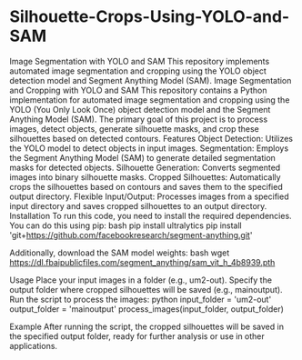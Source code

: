 # Silhouette-Crops-Using-YOLO-and-SAM
Image Segmentation with YOLO and SAM This repository implements automated image segmentation and cropping using the YOLO object detection model and Segment Anything Model (SAM). 
Image Segmentation and Cropping with YOLO and SAM
This repository contains a Python implementation for automated image segmentation and cropping using the YOLO (You Only Look Once) object detection model and the Segment Anything Model (SAM). The primary goal of this project is to process images, detect objects, generate silhouette masks, and crop these silhouettes based on detected contours.
Features
Object Detection: Utilizes the YOLO model to detect objects in input images.
Segmentation: Employs the Segment Anything Model (SAM) to generate detailed segmentation masks for detected objects.
Silhouette Generation: Converts segmented images into binary silhouette masks.
Cropped Silhouettes: Automatically crops the silhouettes based on contours and saves them to the specified output directory.
Flexible Input/Output: Processes images from a specified input directory and saves cropped silhouettes to an output directory.
Installation
To run this code, you need to install the required dependencies. You can do this using pip:
bash
pip install ultralytics
pip install 'git+https://github.com/facebookresearch/segment-anything.git'

Additionally, download the SAM model weights:
bash
wget https://dl.fbaipublicfiles.com/segment_anything/sam_vit_h_4b8939.pth

Usage
Place your input images in a folder (e.g., um2-out).
Specify the output folder where cropped silhouettes will be saved (e.g., mainoutput).
Run the script to process the images:
python
input_folder = 'um2-out'
output_folder = 'mainoutput'
process_images(input_folder, output_folder)

Example
After running the script, the cropped silhouettes will be saved in the specified output folder, ready for further analysis or use in other applications.
